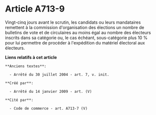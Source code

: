 # Article A713-9

Vingt-cinq jours avant le scrutin, les candidats ou leurs mandataires remettent à la commission d'organisation des élections
un nombre de bulletins de vote et de circulaires au moins égal au nombre des électeurs inscrits dans sa catégorie ou, le cas
échéant, sous-catégorie plus 10 % pour lui permettre de procéder à l'expédition du matériel électoral aux électeurs.

**Liens relatifs à cet article**

	**Anciens textes**:

	  - Arrêté du 30 juillet 2004 - art. 7, v. init.

	**Créé par**:

	  - Arrêté du 14 janvier 2009 - art. (V)

	**Cité par**:

	  - Code de commerce - art. A713-7 (V)
